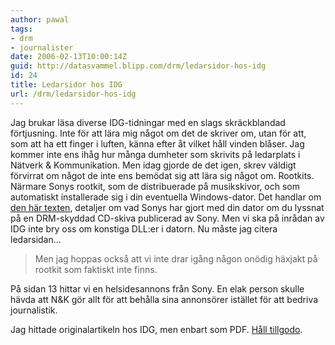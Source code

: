 ```yaml
---
author: pawal
tags:
- drm
- journalister
date: 2006-02-13T10:00:14Z
guid: http://datasvammel.blipp.com/drm/ledarsidor-hos-idg
id: 24
title: Ledarsidor hos IDG
url: /drm/ledarsidor-hos-idg
---
```


Jag brukar läsa diverse IDG-tidningar med en slags skräckblandad
förtjusning. Inte för att lära mig något om det de skriver om, utan
för att, som att ha ett finger i luften, känna efter åt vilket håll
vinden blåser. Jag kommer inte ens ihåg hur många dumheter som
skrivits på ledarplats i Nätverk & Kommunikation. Men idag gjorde de
det igen, skrev väldigt förvirrat om något de inte ens bemödat sig att
lära sig något om. Rootkits. Närmare Sonys rootkit, som de
distribuerade på musikskivor, och som automatiskt installerade sig i
din eventuella Windows-dator.  Det handlar om <a
href="http://www.sysinternals.com/blog/2005/10/sony-rootkits-and-digital-rights.html">den
här texten</a>, detaljer om vad Sonys har gjort med din dator om du
lyssnat på en DRM-skyddad CD-skiva publicerad av Sony. Men vi ska på
inrådan av IDG inte bry oss om konstiga DLL:er i datorn. Nu måste jag
citera ledarsidan...  <blockquote>Men jag hoppas också att vi inte
drar igång någon onödig häxjakt på rootkit som faktiskt inte
finns.</blockquote> På sidan 13 hittar vi en helsidesannons från
Sony. En elak person skulle hävda att N&K gör allt för att behålla
sina annonsörer istället för att bedriva journalistik.

Jag hittade originalartikeln hos IDG, men enbart som PDF. <a
href="http://arkiv.idg.se/pdfdownload/free/?item=16831">Håll
tillgodo</a>.
